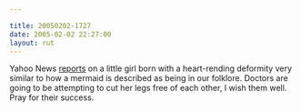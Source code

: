 ```yaml
---

title: 20050202-1727
date: 2005-02-02 22:27:00
layout: rut
---
```


Yahoo News <a href="http://news.yahoo.com/news?tmpl=story&cid=574&u=/nm/20050202/wl_nm/life_peru_mermaid_dc_1&printer=1">reports</a>
on a little girl born with a heart-rending deformity very similar to
how a mermaid is described as being in our folklore.  Doctors are
going to be attempting to cut her legs free of each other, I wish
them well.  Pray for their success.

